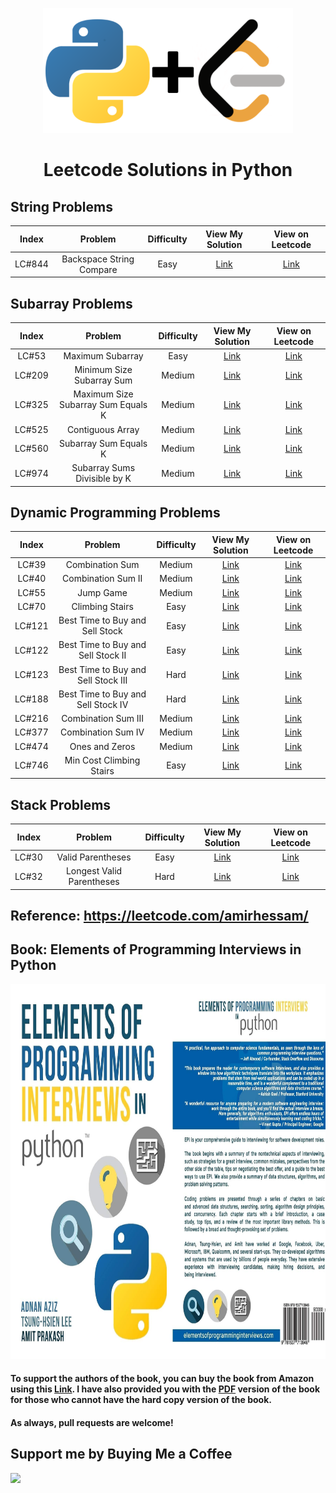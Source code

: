 <p align="center">
<a href="https://www.github.com/amirhessam88/LeetCode/">
  <img src="https://raw.githubusercontent.com/amirhessam88/LeetCode/master/assets/header.png" width="400"></img></a>
</p>

<h1 align="center">
    Leetcode Solutions in Python
</h1>


## String Problems

| Index  | Problem            | Difficulty | View My Solution                 | View on Leetcode |
| :---:  | :---:              |   :----:   |         :---:                    | :---: |
| LC#844  |  Backspace String Compare     | Easy     | [Link](./problems/LC844.md)   | [Link](https://leetcode.com/problems/backspace-string-compare/) |

## Subarray Problems

| Index  | Problem            | Difficulty | View My Solution                 | View on Leetcode |
| :---:  | :---:              |   :----:   |         :---:                    | :---: |
| LC#53  | Maximum Subarray       | Easy     | [Link](./problems/LC53.md)   | [Link](https://leetcode.com/problems/maximum-subarray/) |
| LC#209  |  Minimum Size Subarray Sum| Medium     | [Link](./problems/LC209.md)   | [Link](https://leetcode.com/problems/minimum-size-subarray-sum/) |
| LC#325  |  Maximum Size Subarray Sum Equals K| Medium     | [Link](./problems/LC325.md)   | [Link](https://leetcode.com/problems/maximum-size-subarray-sum-equals-k/) |
| LC#525  | Contiguous Array | Medium     | [Link](./problems/LC525.md)   | [Link](https://leetcode.com/problems/contiguous-array/) |
| LC#560  | Subarray Sum Equals K | Medium     | [Link](./problems/LC560.md)   | [Link](https://leetcode.com/problems/subarray-sum-equals-k/) |
| LC#974  | Subarray Sums Divisible by K | Medium     | [Link](./problems/LC974.md)   | [Link](https://leetcode.com/problems/subarray-sums-divisible-by-k/) |

## Dynamic Programming Problems

| Index  | Problem            | Difficulty | View My Solution                 | View on Leetcode |
| :---:  | :---:              |   :----:   |         :---:                    | :---: |
| LC#39  | Combination Sum    | Medium     | [Link](./problems/LC39.md)   | [Link](https://leetcode.com/problems/combination-sum/) |
| LC#40  | Combination Sum II    | Medium     | [Link](./problems/LC40.md)   | [Link](https://leetcode.com/problems/combination-sum-ii/) |
| LC#55  | Jump Game   | Medium     | [Link](./problems/LC55.md)   | [Link](https://leetcode.com/problems/jump-game/) |
| LC#70  | Climbing Stairs       | Easy     | [Link](./problems/LC70.md)   | [Link](https://leetcode.com/problems/climbing-stairs/) |
| LC#121  | Best Time to Buy and Sell Stock      | Easy     | [Link](./problems/LC121.md)   | [Link](https://leetcode.com/problems/best-time-to-buy-and-sell-stock/) |
| LC#122  | Best Time to Buy and Sell Stock II     | Easy     | [Link](./problems/LC122.md)   | [Link](https://leetcode.com/problems/best-time-to-buy-and-sell-stock-ii/) |
| LC#123  | Best Time to Buy and Sell Stock III     | Hard     | [Link](./problems/LC123.md)   | [Link](https://leetcode.com/problems/best-time-to-buy-and-sell-stock-iii/) |
| LC#188  | Best Time to Buy and Sell Stock IV     | Hard     | [Link](./problems/LC188.md)   | [Link](https://leetcode.com/problems/best-time-to-buy-and-sell-stock-iv/) |
| LC#216  | Combination Sum III      | Medium    | [Link](./problems/LC216.md)   | [Link](https://leetcode.com/problems/combination-sum-iii/) |
| LC#377  | Combination Sum IV      | Medium    | [Link](./problems/LC377.md)   | [Link](https://leetcode.com/problems/combination-sum-iv/) |
| LC#474  | Ones and Zeros    | Medium     | [Link](./problems/LC474.md)   | [Link](https://leetcode.com/problems/ones-and-zeroes/) |
| LC#746  | Min Cost Climbing Stairs       | Easy     | [Link](./problems/LC746.md)   | [Link](https://leetcode.com/problems/min-cost-climbing-stairs/) |


## Stack Problems

| Index  | Problem            | Difficulty | View My Solution                 | View on Leetcode |
| :---:  | :---:              |   :----:   |         :---:                    | :---: |
| LC#30  | Valid Parentheses    | Easy    | [Link](./problems/LC30.md)   | [Link](https://leetcode.com/problems/valid-parentheses/) |
| LC#32  | Longest Valid Parentheses    | Hard     | [Link](./problems/LC32.md)   | [Link](https://leetcode.com/problems/longest-valid-parentheses/) |

## Reference: https://leetcode.com/amirhessam/

## Book: Elements of Programming Interviews in Python
<img src="https://raw.githubusercontent.com/amirhessam88/LeetCode/master/assets/cover.png" width="800" height="600"/>


#### To support the authors of the book, you can buy the book from Amazon using this [Link](https://www.amazon.com/dp/1537713949/ref=cm_sw_em_r_mt_dp_GjjSFb9FBRXE2). I have also provided you with the [PDF](https://www.amirhessam.com/assets/pdf/projects/Elements_of_Programming_Interviews_in_Python.pdf) version of the book for those who cannot have the hard copy version of the book.

#### As always, pull requests are welcome!

## Support me by Buying Me a Coffee

<a href="https://www.buymeacoffee.com/amirhessam"><img src="https://img.buymeacoffee.com/button-api/?text=Buy me a coffee&emoji=&slug=amirhessam&button_colour=5F7FFF&font_colour=ffffff&font_family=Cookie&outline_colour=000000&coffee_colour=FFDD00"></a>
